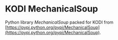 KODI MechanicalSoup
===================

Python library *MechanicalSoup* packed for KODI from [https://pypi.python.org/pypi/MechanicalSoup](https://pypi.python.org/pypi/MechanicalSoup).
